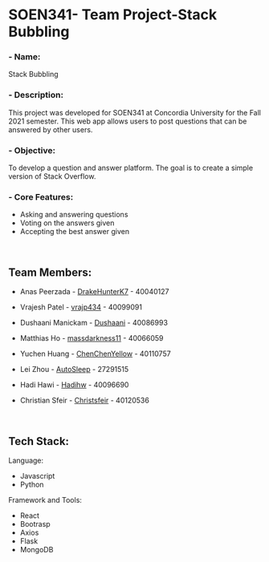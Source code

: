# SOEN341- Team Project-Stack Bubbling

### - Name: 
Stack Bubbling

### - Description: 
This project was developed for SOEN341 at Concordia University for the Fall 2021 semester. This web app allows users to post questions that can be answered by other users.

### - Objective:  
To develop a question and answer platform. The goal is to create a simple version of Stack Overflow.

### - Core Features:

- Asking and answering questions
- Voting on the answers given
- Accepting the best answer given

<br/>

## Team Members:

- Anas Peerzada - [DrakeHunterK7](https://github.com/DrakeHunterK7) - 40040127

- Vrajesh Patel - [vrajp434](https://github.com/vrajp434) - 40099091

- Dushaani Manickam - [Dushaani](https://github.com/dushaani) - 40086993

- Matthias Ho - [massdarkness11](https://github.com/massdarkness11) - 40066059

- Yuchen Huang - [ChenChenYellow](https://github.com/ChenChenYellow) - 40110757

- Lei Zhou - [AutoSleep](https://github.com/AutoSleep) - 27291515 

- Hadi Hawi - [Hadihw](https://github.com/Hadihw) - 40096690

- Christian Sfeir - [Christsfeir](https://github.com/christsfeir) - 40120536

<br/>

## Tech Stack:
Language:
- Javascript
- Python

Framework and Tools:   
- React
- Bootrasp
- Axios
- Flask
- MongoDB
